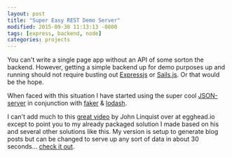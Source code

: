 ```yaml
---
layout: post
title: "Super Easy REST Demo Server"
modified: 2015-09-30 11:13:13 -0800
tags: [express, backend, node]
categories: projects
---
```

You can't write a single page app without an API of some sorton the backend. However, getting a simple backend up for demo purposes up and running should not require busting out [Expressjs](http://expressjs.com/) or [Sails.js](http://sailsjs.org/). Or that would be the hope.

When faced with this situation I have started using the super cool [JSON-server](https://github.com/typicode/json-server) in conjunction with [faker](https://github.com/marak/Faker.js/)
 &amp; [lodash](https://lodash.com/).

 I can't add much to this [great video](https://egghead.io/lessons/nodejs-creating-demo-apis-with-json-server) by John Linquist over at egghead.io except to point you to my already packaged solution I made based on his and several other solutions like this. My version is setup to generate blog posts but can be changed to serve up any sort of data in about 30 seconds... [check it out](https://github.com/ricmclaughlin/demo-rest-server).